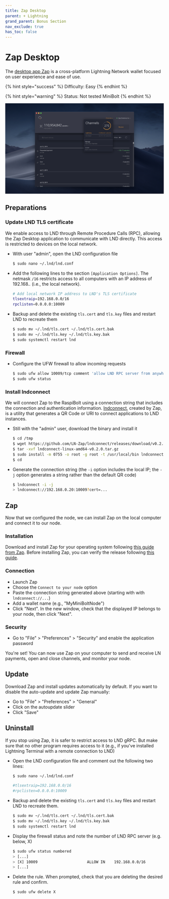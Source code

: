 ```yaml
---
title: Zap Desktop
parent: + Lightning
grand_parent: Bonus Section
nav_exclude: true
has_toc: false
---
```


# Zap Desktop

The [desktop app Zap](https://github.com/LN-Zap/zap-desktop) is a cross-platform Lightning Network wallet focused on user experience and ease of use.

{% hint style="success" %}
Difficulty: Easy
{% endhint %}

{% hint style="warning" %}
Status: Not tested MiniBolt
{% endhint %}

![](../../images/zap-desktop.png)

## Preparations

### Update LND TLS certificate

We enable access to LND through Remote Procedure Calls (RPC), allowing the Zap Desktop application to communicate with LND directly. This access is restricted to devices on the local network.

*   With user "admin", open the LND configuration file

    ```sh
    $ sudo nano ~/.lnd/lnd.conf
    ```
*   Add the following lines to the section `[Application Options]`. The netmask `/16` restricts access to all computers with an IP address of 192.168._._ (i.e., the local network).

    ```sh
    # Add local network IP address to LND's TLS certificate
    tlsextraip=192.168.0.0/16
    rpclisten=0.0.0.0:10009
    ```
*   Backup and delete the existing `tls.cert` and `tls.key` files and restart LND to recreate them

    ```sh
    $ sudo mv ~/.lnd/tls.cert ~/.lnd/tls.cert.bak
    $ sudo mv ~/.lnd/tls.key ~/.lnd/tls.key.bak
    $ sudo systemctl restart lnd
    ```

### Firewall

*   Configure the UFW firewall to allow incoming requests

    ```sh
    $ sudo ufw allow 10009/tcp comment 'allow LND RPC server from anywhere'
    $ sudo ufw status
    ```

### Install lndconnect

We will connect Zap to the RaspiBolt using a connection string that includes the connection and authentication information. [lndconnect](https://github.com/LN-Zap/lndconnect), created by Zap, is a utility that generates a QR Code or URI to connect applications to LND instances.

*   Still with the "admin" user, download the binary and install it

    ```sh
    $ cd /tmp
    $ wget https://github.com/LN-Zap/lndconnect/releases/download/v0.2.0/lndconnect-linux-amd64-v0.2.0.tar.gz
    $ tar -xvf lndconnect-linux-amd64-v0.2.0.tar.gz
    $ sudo install -m 0755 -o root -g root -t /usr/local/bin lndconnect-linux-amd64-v0.2.0/lndconnect
    $ cd
    ```
*   Generate the connection string (the `-i` option includes the local IP; the `-j` option generates a string rather than the default QR code)

    ```sh
    $ lndconnect -i -j
    > lndconnect://192.168.0.20:10009?cert=...
    ```

## Zap

Now that we configured the node, we can install Zap on the local computer and connect it to our node.

### Installation

Download and install Zap for your operating system following [this guide from Zap](https://github.com/LN-Zap/zap-desktop#install). Before installing Zap, you can verify the release following [this guide](https://github.com/LN-Zap/zap-desktop/blob/master/docs/SIGNATURES.md).

### Connection

* Launch Zap
* Choose the `Connect to your node` option
* Paste the connection string generated above (starting with with `lndconnect://...`)
* Add a wallet name (e.g., "MyMiniBoltNode")
* Click "Next". In the new window, check that the displayed IP belongs to your node, then click "Next".

### Security

* Go to "File" > "Preferences" > "Security" and enable the application password

You're set! You can now use Zap on your computer to send and receive LN payments, open and close channels, and monitor your node.

## Update

Download Zap and install updates automatically by default. If you want to disable the auto-update and update Zap manually:

* Go to "File" > "Preferences" > "General"
* Click on the autoupdate slider
* Click "Save"

## Uninstall

If you stop using Zap, it is safer to restrict access to LND gRPC. But make sure that no other program requires access to it (e.g., if you've installed Lightning Terminal with a remote connection to LND)

*   Open the LND configuration file and comment out the following two lines:

    ```sh
    $ sudo nano ~/.lnd/lnd.conf
    ```

    ```ini
    #tlsextraip=192.168.0.0/16
    #rpclisten=0.0.0.0:10009
    ```
*   Backup and delete the existing `tls.cert` and `tls.key` files and restart LND to recreate them.

    ```sh
    $ sudo mv ~/.lnd/tls.cert ~/.lnd/tls.cert.bak
    $ sudo mv ~/.lnd/tls.key ~/.lnd/tls.key.bak
    $ sudo systemctl restart lnd
    ```
*   Display the firewall status and note the number of LND RPC server (e.g. below, X)

    ```sh
    $ sudo ufw status numbered
    > [...]
    > [X] 10009                      ALLOW IN    192.168.0.0/16             # allow LND grpc from local LAN
    > [...]
    ```
*   Delete the rule. When prompted, check that you are deleting the desired rule and confirm.

    ```sh
    $ sudo ufw delete X
    ```
